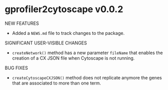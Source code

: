 
# gprofiler2cytoscape v0.0.2

NEW FEATURES

* Added a `NEWS.md` file to track changes to the package.

SIGNIFICANT USER-VISIBLE CHANGES

* `createNetwork()` method has a new parameter `fileName` that enables the creation of a CX JSON file when Cytoscape is not running.

BUG FIXES

* `createCytoscapeCXJSON()` method does not replicate anymore the genes that are associated to more than one term.